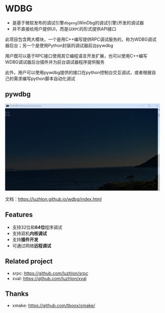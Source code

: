 
# WDBG

* 是基于微软发布的调试引擎`dbgeng`(WinDbg的调试引擎)开发的调试器
* 并不直接给用户提供UI，而是以`RPC`的形式提供API接口

此项目包含两大模块，一个是用C++编写提供RPC调试服务的，称为WDBG调试器后台；另一个是使用Python封装的调试器前台pywdbg

用户既可以基于RPC接口使用其它编程语言开发扩展，也可以使用C++编写WDBG调试器后台插件并为前台调试器程序提供服务

此外，用户可以使用pywdbg提供的接口在python控制台交互调试，或者根据自己的需求编写python脚本自动化调试

## pywdbg

![](./demo.gif)

文档：https://luzhlon.github.io/wdbg/index.html

## Features

* 支持32位和**64位**程序调试
* 支持双机**内核调试**
* 支持**插件开发**
* 可通过网络**远程调试**

## Related project

* srpc: https://github.com/luzhlon/srpc
* xval: https://github.com/luzhlon/xval

## Thanks

* xmake: https://github.com/tboox/xmake/

